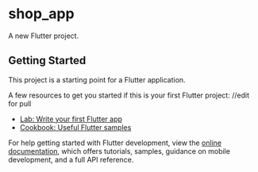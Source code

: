# shop_app

A new Flutter project.

## Getting Started

This project is a starting point for a Flutter application.

A few resources to get you started if this is your first Flutter project:
//edit for pull
- [Lab: Write your first Flutter app](https://docs.flutter.dev/get-started/codelab)
- [Cookbook: Useful Flutter samples](https://docs.flutter.dev/cookbook)

For help getting started with Flutter development, view the
[online documentation](https://docs.flutter.dev/), which offers tutorials,
samples, guidance on mobile development, and a full API reference.
